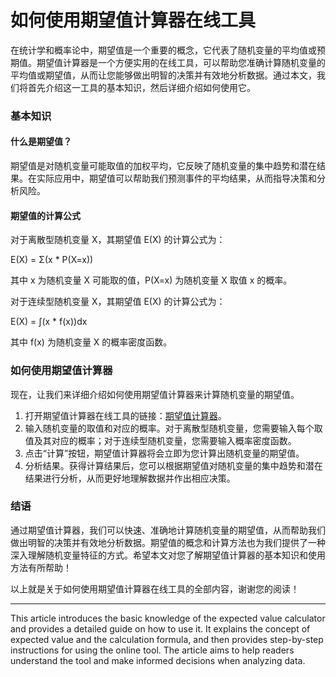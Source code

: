 如何使用期望值计算器在线工具
==============

在统计学和概率论中，期望值是一个重要的概念，它代表了随机变量的平均值或预期值。期望值计算器是一个方便实用的在线工具，可以帮助您准确计算随机变量的平均值或期望值，从而让您能够做出明智的决策并有效地分析数据。通过本文，我们将首先介绍这一工具的基本知识，然后详细介绍如何使用它。

### 基本知识

#### 什么是期望值？

期望值是对随机变量可能取值的加权平均，它反映了随机变量的集中趋势和潜在结果。在实际应用中，期望值可以帮助我们预测事件的平均结果，从而指导决策和分析风险。

#### 期望值的计算公式

对于离散型随机变量 X，其期望值 E(X) 的计算公式为：

E(X) = Σ(x \* P(X=x))

其中 x 为随机变量 X 可能取的值，P(X=x) 为随机变量 X 取值 x 的概率。

对于连续型随机变量 X，其期望值 E(X) 的计算公式为：

E(X) = ∫(x \* f(x))dx

其中 f(x) 为随机变量 X 的概率密度函数。

### 如何使用期望值计算器

现在，让我们来详细介绍如何使用期望值计算器来计算随机变量的期望值。

1. 打开期望值计算器在线工具的链接：[期望值计算器](https://www.onlinecalculatorsfree.com/zh-cn/math/expected-value-calculator.html)。
2. 输入随机变量的取值和对应的概率。对于离散型随机变量，您需要输入每个取值及其对应的概率；对于连续型随机变量，您需要输入概率密度函数。
3. 点击“计算”按钮，期望值计算器将会立即为您计算出随机变量的期望值。
4. 分析结果。获得计算结果后，您可以根据期望值对随机变量的集中趋势和潜在结果进行分析，从而更好地理解数据并作出相应决策。

### 结语

通过期望值计算器，我们可以快速、准确地计算随机变量的期望值，从而帮助我们做出明智的决策并有效地分析数据。期望值的概念和计算方法也为我们提供了一种深入理解随机变量特征的方式。希望本文对您了解期望值计算器的基本知识和使用方法有所帮助！

以上就是关于如何使用期望值计算器在线工具的全部内容，谢谢您的阅读！

---

This article introduces the basic knowledge of the expected value calculator and provides a detailed guide on how to use it. It explains the concept of expected value and the calculation formula, and then provides step-by-step instructions for using the online tool. The article aims to help readers understand the tool and make informed decisions when analyzing data.